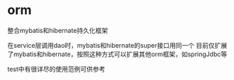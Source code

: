# orm
整合mybatis和hibernate持久化框架

在service层调用dao时，mybatis和hibernate的super接口用同一个
目前仅扩展了mybatis和hibernate，按照这种方式可以扩展其他orm框架，如springJdbc等

test中有很详尽的使用范例可供参考
